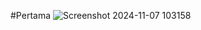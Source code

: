 <!-- TUGAS UTS PROGRAMAN VISUAL -->


#Pertama 
![Screenshot 2024-11-07 103158](https://github.com/user-attachments/assets/d1926354-f3fc-467d-a3b2-8f9ea1733b4a)
